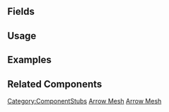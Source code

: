 <languages></languages> <translate>

## Fields

## Usage

## Examples

## Related Components

</translate>

[Category:ComponentStubs](Category:ComponentStubs "wikilink") [Arrow
Mesh](Category:Components{{#translation:}} "wikilink") [Arrow
Mesh](Category:Components:Assets:Procedural_Meshes{{#translation:}} "wikilink")